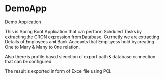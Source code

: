 # DemoApp
Demo Application

This is Spring Boot Application that can perform Schduled Tasks by extracting the CRON expression from Database.
Currnetly we are extracting Details of Employees and Bank Accounts that Employess hold by creating One to Many & Many to One relation.

Also there is profile based sleection of export path & database connection that can be configured

The result is exported in form of Excel file using POI.
